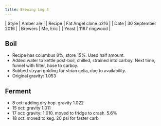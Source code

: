 ```yaml
---
title: Brewing Log 4
---
```


| Style | Amber ale |
| Recipe | Fat Angel clone p216 |
| Date | 30 September 2016 |
| Brewers | Me, Eric |
| Yeast | 1187 ringwood  |

## Boil

* Recipe has columbus 8%, store 15%. Used half amount.
* Added water to kettle post-boil, chilled, strained into carboy. Next time, funnel with filter, hose to carboy.
* Subbed stryan golding for strian celia, due to availability.
* Original gravity: 1.053

## Ferment

* 8 oct: adding dry hop. gravity 1.022
* 15 oct: gravity 1.011
* 17 oct: gravity: 1.010. moved to fridge to crash. 5.6%
* 18 oct: moved to keg. 20 psi for faster carb
